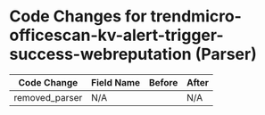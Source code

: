 # Code Changes for trendmicro-officescan-kv-alert-trigger-success-webreputation (Parser)

| Code Change | Field Name | Before | After |
|-------------|------------|--------|-------|
| removed_parser | N/A |  | N/A |